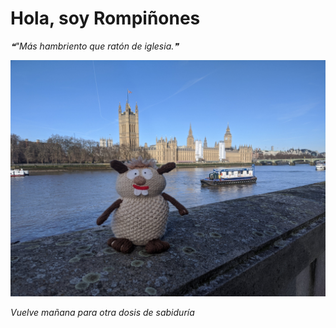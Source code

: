 # Hola, soy Rompiñones

<!--STARTS_HERE_QUOTE_README-->
<i>❝"Más hambriento que ratón de iglesia.❞</i>
<!--ENDS_HERE_QUOTE_README-->

<!--START_SECTION:update_image-->
![alt text](https://raw.githubusercontent.com/focaalvarez/rompinones/main/.github/images/IMG_20220205_102210.jpg?raw=true)
<!--END_SECTION:update_image-->

*Vuelve mañana para otra dosis de sabiduría*
